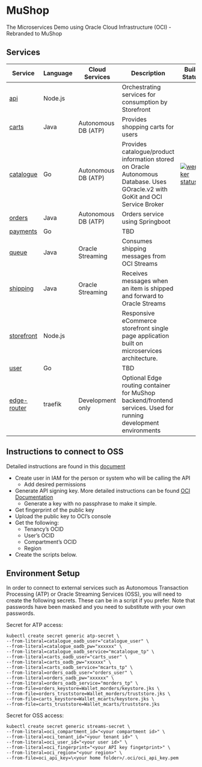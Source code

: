 # MuShop

The Microservices Demo using Oracle Cloud Infrastructure (OCI) - Rebranded to MuShop

## Services

| Service                           | Language  | Cloud Services        | Description                                                                                                                       | Build Status  |
| --------------------------------- | --------- | --------------------- | --------------------------------------------------------------------------------------------------------------------------------- | ------------- |
| [api](./src/api)                  | Node.js   |                       | Orchestrating services for consumption by Storefront                                                                              |   |
| [carts](./src/carts)              | Java      | Autonomous DB (ATP)   | Provides shopping carts for users                                                                                                 |   |
| [catalogue](./src/catalogue)      | Go        | Autonomous DB (ATP)   | Provides catalogue/product information stored on Oracle Autonomous Database. Uses GOracle.v2 with GoKit and OCI Service Broker    | [![wercker status](https://app.wercker.com/status/f59f625d8e8d9c33c00378517e1b26bb/s/ "wercker status")](https://app.wercker.com/project/byKey/f59f625d8e8d9c33c00378517e1b26bb)|
| [orders](./src/orders)            | Java      | Autonomous DB (ATP)   | Orders service using Springboot                                                                                                   |   |
| [payments](./src/payments)        | Go        |                       | TBD                                                                                                                               |   |
| [queue](./src/queue)              | Java      | Oracle Streaming      | Consumes shipping messages from OCI Streams                                                                                       |   |
| [shipping](./src/shipping)        | Java      | Oracle Streaming      | Receives  messages when an item is shipped and forward to Oracle Streams                                                                                   |   |
| [storefront](./src/storefront)    | Node.js   |                       | Responsive eCommerce storefront single page application built on microservices architecture.                                      |   |
| [user](./src/user)                | Go        |                       | TBD                                                                                                                               |   |
| [edge-router](./src/edge-router)  | traefik   | Development only      | Optional Edge routing container for MuShop backend/frontend services. Used for running development environments                   |   |


## Instructions to connect to OSS

Detailed instructions are found in this [document](https://docs.cloud.oracle.com/iaas/Content/API/Concepts/apisigningkey.htm)


* Create user in IAM for the person or system who will be calling the API
    * Add desired permissions
* Generate API signing key. More detailed instructions can be found [OCI Documentation](https://docs.cloud.oracle.com/iaas/Content/API/Concepts/apisigningkey.htm#How)
    * Generate a key with no passphrase to make it simple.
* Get fingerprint of the public key
* Upload the public key to OCI’s console
* Get the following:
    * Tenancy’s OCID 
    * User’s OCID
    * Compartment’s OCID
    * Region 
* Create the scripts below.

## Environment Setup
In order to connect to external services such as Autonomous Transaction Processing (ATP) or Oracle Streaming Services (OSS), you will need to create the following secrets. These can be in a script if you prefer.
Note that passwords have been masked and you need to substitute with your own passwords.

Secret for ATP access:
```text
kubectl create secret generic atp-secret \
--from-literal=catalogue_oadb_user="catalogue_user" \
--from-literal=catalogue_oadb_pw="xxxxxx" \
--from-literal=catalogue_oadb_service="mcatalogue_tp" \
--from-literal=carts_oadb_user="carts_user" \
--from-literal=carts_oadb_pw="xxxxxx" \
--from-literal=carts_oadb_service="mcarts_tp" \
--from-literal=orders_oadb_user="orders_user" \
--from-literal=orders_oadb_pw="xxxxxx" \
--from-literal=orders_oadb_service="morders_tp" \
--from-file=orders_keystore=Wallet_morders/keystore.jks \
--from-file=orders_truststore=Wallet_morders/truststore.jks \
--from-file=carts_keystore=Wallet_mcarts/keystore.jks \
--from-file=carts_truststore=Wallet_mcarts/truststore.jks
```

Secret for OSS access:
```text
kubectl create secret generic streams-secret \
--from-literal=oci_compartment_id="<your compartment id>" \
--from-literal=oci_tenant_id="<your tenant id>" \
--from-literal=oci_user_id="<your user id>" \
--from-literal=oci_fingerprint="<your API key fingetprint>" \
--from-literal=oci_region="<your region>" \
--from-file=oci_api_key=\<your home folder>/.oci/oci_api_key.pem
```



